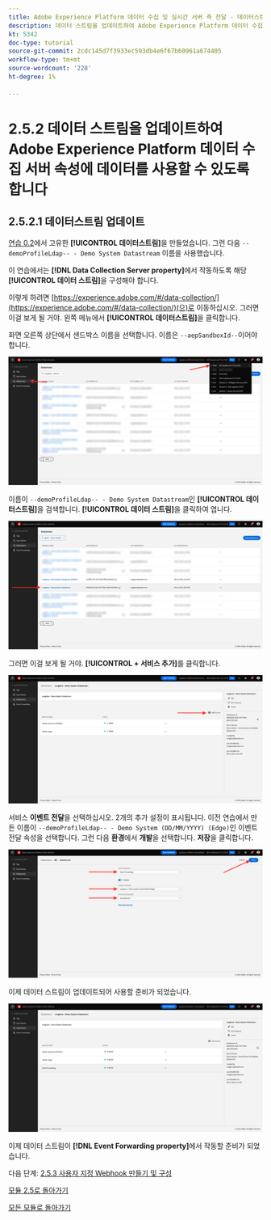 ```yaml
---
title: Adobe Experience Platform 데이터 수집 및 실시간 서버 측 전달 - 데이터스트림을 업데이트하여 Adobe Experience Platform 데이터 수집 서버 속성에 데이터를 사용할 수 있도록 합니다.
description: 데이터 스트림을 업데이트하여 Adobe Experience Platform 데이터 수집 서버 속성에 데이터를 사용할 수 있도록 합니다.
kt: 5342
doc-type: tutorial
source-git-commit: 2cdc145d7f3933ec593db4e6f67b60961a674405
workflow-type: tm+mt
source-wordcount: '228'
ht-degree: 1%

---
```


# 2.5.2 데이터 스트림을 업데이트하여 Adobe Experience Platform 데이터 수집 서버 속성에 데이터를 사용할 수 있도록 합니다

## 2.5.2.1 데이터스트림 업데이트

[연습 0.2](./../../gettingstarted/gettingstarted/ex2.md)에서 고유한 **[!UICONTROL 데이터스트림]**&#x200B;을 만들었습니다. 그런 다음 `--demoProfileLdap-- - Demo System Datastream` 이름을 사용했습니다.

이 연습에서는 **[!DNL Data Collection Server property]**&#x200B;에서 작동하도록 해당 **[!UICONTROL 데이터 스트림]**&#x200B;을 구성해야 합니다.

이렇게 하려면 [https://experience.adobe.com/#/data-collection/](https://experience.adobe.com/#/data-collection/)(으)로 이동하십시오. 그러면 이걸 보게 될 거야. 왼쪽 메뉴에서 **[!UICONTROL 데이터스트림]**&#x200B;을 클릭합니다.

화면 오른쪽 상단에서 샌드박스 이름을 선택합니다. 이름은 `--aepSandboxId--`이어야 합니다.

![왼쪽 탐색에서 Edge 구성 아이콘을 클릭합니다](./images/edgeconfig1b.png)

이름이 `--demoProfileLdap-- - Demo System Datastream`인 **[!UICONTROL 데이터스트림]**&#x200B;을 검색합니다. **[!UICONTROL 데이터 스트림]**&#x200B;을 클릭하여 엽니다.

![WebSDK](./images/websdk0.png)

그러면 이걸 보게 될 거야. **[!UICONTROL + 서비스 추가]**&#x200B;를 클릭합니다.

![WebSDK](./images/websdk3.png)

서비스 **이벤트 전달**&#x200B;을 선택하십시오. 2개의 추가 설정이 표시됩니다. 이전 연습에서 만든 이름이 `--demoProfileLdap-- - Demo System (DD/MM/YYYY) (Edge)`인 이벤트 전달 속성을 선택합니다. 그런 다음 **환경**&#x200B;에서 **개발**&#x200B;을 선택합니다. **저장**&#x200B;을 클릭합니다.

![WebSDK](./images/websdk4.png)

이제 데이터 스트림이 업데이트되어 사용할 준비가 되었습니다.

![WebSDK](./images/websdk8a.png)

이제 데이터 스트림이 **[!DNL Event Forwarding property]**&#x200B;에서 작동할 준비가 되었습니다.

다음 단계: [2.5.3 사용자 지정 Webhook 만들기 및 구성](./ex3.md)

[모듈 2.5로 돌아가기](./aep-data-collection-ssf.md)

[모든 모듈로 돌아가기](./../../../overview.md)
